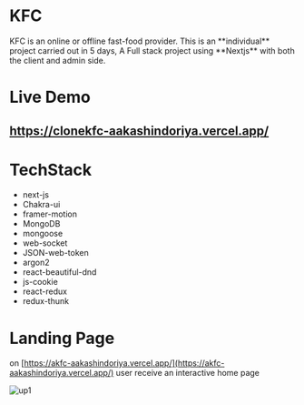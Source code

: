 # KFC
<aside>
 KFC is an online or offline fast-food provider. This is an **individual** project carried out in 5 days, A Full stack project using **Nextjs** with both the client and admin side.
</aside>

# Live Demo
## https://clonekfc-aakashindoriya.vercel.app/

# TechStack
- next-js
- Chakra-ui
- framer-motion
- MongoDB
- mongoose
- web-socket
- JSON-web-token
- argon2
- react-beautiful-dnd
- js-cookie
- react-redux
- redux-thunk

# Landing Page

on [https://akfc-aakashindoriya.vercel.app/](https://akfc-aakashindoriya.vercel.app/) user receive an interactive home page

![up1](https://user-images.githubusercontent.com/37771235/218017016-1a1daa92-9964-4e6a-841a-1c507b180922.png)























